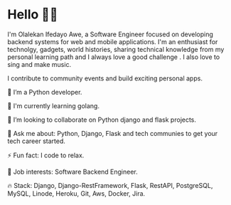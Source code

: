# Hello 👋🏾
I'm Olalekan Ifedayo Awe, a Software Engineer focused on developing backend systems for web and mobile applications. I'm an enthusiast for technolgy, gadgets, world histories, sharing technical knowledge from my personal learning path and I always love a good challenge . I also love to sing and make music.

I contribute to community events and build exciting personal apps.

🌱 I’m a Python developer.

🐥 I'm currently learning golang.

👯 I’m looking to collaborate on Python django and flask projects.

💬 Ask me about: Python, Django, Flask and tech communies to get your tech career started.

⚡ Fun fact: I code to relax.

💼 Job interests: Software Backend Engineer.

🔥 Stack: Django, Django-RestFramework, Flask, RestAPI, PostgreSQL, MySQL, Linode, Heroku, Git, Aws, Docker, Jira.
